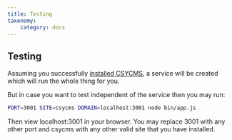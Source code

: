 ```yaml
---
title: Testing
taxonomy:
    category: docs
---
```



## Testing

Assuming you successfully [installed CSYCMS](/basics/Installation), a service will be created which will run the whole thing for you. 

But in case you want to test independent of the service then you may run:

```bash
PORT=3001 SITE=csycms DOMAIN=localhost:3001 node bin/app.js
```

Then view localhost:3001 in your browser. You may replace 3001 with any other port and csycms with any other valid site that you have installed.